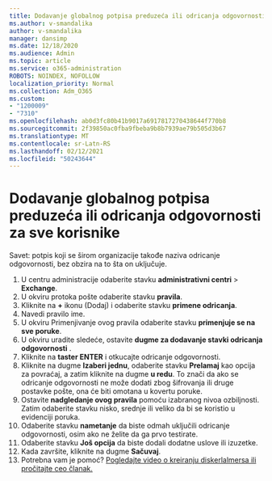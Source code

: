 ```yaml
---
title: Dodavanje globalnog potpisa preduzeća ili odricanja odgovornosti za sve korisnike
ms.author: v-smandalika
author: v-smandalika
manager: dansimp
ms.date: 12/18/2020
ms.audience: Admin
ms.topic: article
ms.service: o365-administration
ROBOTS: NOINDEX, NOFOLLOW
localization_priority: Normal
ms.collection: Adm_O365
ms.custom:
- "1200009"
- "7310"
ms.openlocfilehash: ab0d3fc80b41b9017a6917817270438644f770b8
ms.sourcegitcommit: 2f39850ac0fba9fbeba9b8b7939ae79b505d3b67
ms.translationtype: MT
ms.contentlocale: sr-Latn-RS
ms.lasthandoff: 02/12/2021
ms.locfileid: "50243644"
---
```

# <a name="add-a-global-company-signature-or-disclaimer-for-all-users"></a>Dodavanje globalnog potpisa preduzeća ili odricanja odgovornosti za sve korisnike

Savet: potpis koji se širom organizacije takođe naziva odricanje odgovornosti, bez obzira na to šta on uključuje.

1. U centru administracije odaberite stavku **administrativni centri**  >  **Exchange**.
2. U okviru protoka pošte odaberite stavku **pravila**.
3. Kliknite na **+** ikonu (Dodaj) i odaberite stavku **primene odricanja**.
4. Navedi pravilo ime.
5. U okviru Primenjivanje ovog pravila odaberite stavku **primenjuje se na sve poruke**.
6. U okviru uradite sledeće, ostavite **dugme za dodavanje stavki odricanja odgovornosti** .
7. Kliknite na **taster ENTER** i otkucajte odricanje odgovornosti.
8. Kliknite na dugme **Izaberi jednu**, odaberite stavku **Prelamaj** kao opcija za povraćaj, a zatim kliknite na dugme **u redu**. To znači da ako se odricanje odgovornosti ne može dodati zbog šifrovanja ili druge postavke pošte, ona će biti omotana u kovertu poruke.
9. Ostavite **nadgledanje ovog pravila** pomoću izabranog nivoa ozbiljnosti. Zatim odaberite stavku nisko, srednje ili veliko da bi se koristio u evidenciji poruka.
10. Odaberite stavku **nametanje** da biste odmah uključili odricanje odgovornosti, osim ako ne želite da ga prvo testirate.
11. Odaberite stavku **Još opcija** da biste dodali dodatne uslove ili izuzetke.
12. Kada završite, kliknite na dugme **Sačuvaj**.
13. Potrebna vam je pomoć? [Pogledajte video o kreiranju diskerlalmersa ili pročitajte ceo članak.](https://support.office.com/article/2d75860f-c527-4352-a7f6-73eba54c0c72?wt.mc_id=Chat_GlobalSignature)
